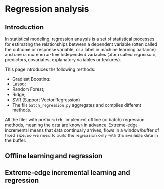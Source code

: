 # Regression analysis

## Introduction

In statistical modeling, regression analysis is a set of statistical processes for estimating the relationships between a dependent variable (often called the outcome or response variable, or a label in machine learning parlance) and one or more error-free independent variables (often called regressors, predictors, covariates, explanatory variables or features).

This page introduces the following methods:

- Gradient Boosting;
- Lasso;
- Random Forest;
- Ridge;
- SVR (Support Vector Regression)
- The file `batch_regression.py` aggregates and compiles different methods.

All the files with prefix `batch_` implement offline (or batch) regression methods, meaning the data are known in advance. Extreme-edge incremental means that data continually arrives, flows in a window/buffer of fixed size, so we need to build the regression only with the available data in the buffer.

## Offline learning and regression



## Extreme-edge incremental learning and regression
